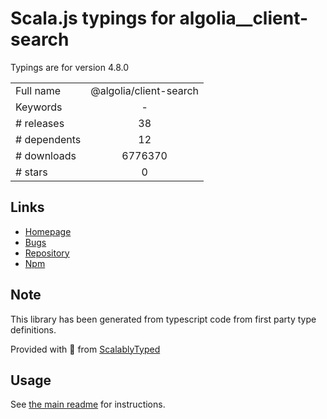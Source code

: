 
# Scala.js typings for algolia__client-search

Typings are for version 4.8.0



|                    |                 |
| ------------------ | :-------------: |
| Full name          | @algolia/client-search |
| Keywords           | - |
| # releases         | 38 |
| # dependents       | 12 |
| # downloads        | 6776370 |
| # stars            | 0 |

## Links
- [Homepage](https://github.com/algolia/algoliasearch-client-javascript#readme)
- [Bugs](https://github.com/algolia/algoliasearch-client-javascript/issues)
- [Repository](https://github.com/algolia/algoliasearch-client-javascript)
- [Npm](https://www.npmjs.com/package/%40algolia%2Fclient-search)
    


## Note
This library has been generated from typescript code from first party type definitions.

Provided with :purple_heart: from [ScalablyTyped](https://github.com/oyvindberg/ScalablyTyped)

## Usage
See [the main readme](../../readme.md) for instructions.


